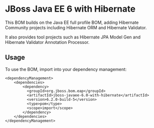 JBoss Java EE 6 with Hibernate
==============================

This BOM builds on the Java EE full profile BOM, adding Hibernate Community projects including Hibernate ORM and Hibernate Validator.

It also provides tool projects such as Hibernate JPA Model Gen and Hibernate Validator Annotation Processor.

Usage
-----

To use the BOM, import into your dependency management:

    <dependencyManagement>
        <dependencies>
            <dependency>
              <groupId>org.jboss.bom.eap</groupId>
              <artifactId>jboss-javaee-6.0-with-hibernate</artifactId>
              <version>6.2.0-build-5</version>
              <type>pom</type>
              <scope>import</scope>
            </dependency>
        </dependencies>
    </dependencyManagement>

